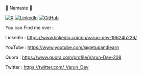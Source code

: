 🙏 Namaste 🙏


[![X](https://img.shields.io/badge/-Twitter-00acee?style=for-the-badge&logo=twitter&logoColor=white)]([https://twitter.com/_Varun_Dev])
[![LinkedIn](https://img.shields.io/badge/-LinkedIn-0077b5?style=for-the-badge&logo=linkedin&logoColor=white)](https://www.linkedin.com/in/yourusername/)
[![GitHub](https://img.shields.io/badge/-GitHub-181717?style=for-the-badge&logo=github&logoColor=white)](https://github.com/yourusername)

<!--
**Varundev0620/varundev0620** is a ✨ _special_ ✨ repository because its `README.md` (this file) appears on your GitHub profile.

Here are some ideas to get you started:

- 🔭 I’m currently working on ...
- 🌱 I’m currently learning ...
- 👯 I’m looking to collaborate on ...
- 🤔 I’m looking for help with ...
- 💬 Ask me about ...
- 📫 How to reach me: ...
- 😄 Pronouns: ...
- ⚡ Fun fact: ...
-->
You can Find me over : 

LinkedIn : https://www.linkedin.com/in/varun-dev-19624b226/

YouTube  : https://www.youtube.com/@getupandlearn

Quora    : https://www.quora.com/profile/Varun-Dev-208

Twitter :  https://twitter.com/_Varun_Dev
